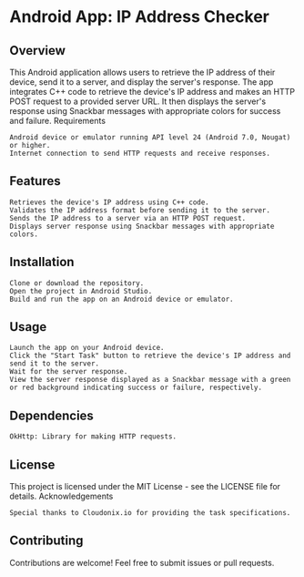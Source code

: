 # Android App: IP Address Checker

## Overview

This Android application allows users to retrieve the IP address of their device, send it to a server, and display the server's response. The app integrates C++ code to retrieve the device's IP address and makes an HTTP POST request to a provided server URL. It then displays the server's response using Snackbar messages with appropriate colors for success and failure.
Requirements

    Android device or emulator running API level 24 (Android 7.0, Nougat) or higher.
    Internet connection to send HTTP requests and receive responses.

## Features

    Retrieves the device's IP address using C++ code.
    Validates the IP address format before sending it to the server.
    Sends the IP address to a server via an HTTP POST request.
    Displays server response using Snackbar messages with appropriate colors.

## Installation

    Clone or download the repository.
    Open the project in Android Studio.
    Build and run the app on an Android device or emulator.

## Usage

    Launch the app on your Android device.
    Click the "Start Task" button to retrieve the device's IP address and send it to the server.
    Wait for the server response.
    View the server response displayed as a Snackbar message with a green or red background indicating success or failure, respectively.

## Dependencies

    OkHttp: Library for making HTTP requests.

## License

This project is licensed under the MIT License - see the LICENSE file for details.
Acknowledgements

    Special thanks to Cloudonix.io for providing the task specifications.

## Contributing

Contributions are welcome! Feel free to submit issues or pull requests.
